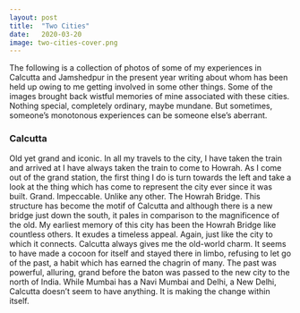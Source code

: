 ```yaml
---
layout: post
title:  "Two Cities"
date:   2020-03-20
image: two-cities-cover.png
---
```


<p class="intro"><span class="dropcap">T</span>he following is a collection of photos of some of my experiences in Calcutta and Jamshedpur in the present year writing about whom has been held up owing to me getting involved in some other things. Some of the images brought back wistful memories of mine associated with these cities. Nothing special, completely ordinary, maybe mundane. But sometimes, someone’s monotonous experiences can be someone else’s aberrant.</p>

### Calcutta
Old yet grand and iconic. In all my travels to the city, I have taken the train and arrived at I have always taken the train to come to Howrah. As I come out of the grand station, the first thing I do is turn towards the left and take a look at the thing which has come to represent the city ever since it was built. Grand. Impeccable. Unlike any other. The Howrah Bridge. This structure has become the motif of Calcutta and although there is a new bridge just down the south, it pales in comparison to the magnificence of the old. My earliest memory of this city has been the Howrah Bridge like countless others. It exudes a timeless appeal. Again, just like the city to which it connects. Calcutta always gives me the old-world charm. It seems to have made a cocoon for itself and stayed there in limbo, refusing to let go of the past, a habit which has earned the chagrin of many. The past was powerful, alluring, grand before the baton was passed to the new city to the north of India. While Mumbai has a Navi Mumbai and Delhi, a New Delhi, Calcutta doesn’t seem to have anything. It is making the change within itself.
